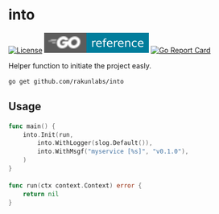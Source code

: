 # into

[![License](https://img.shields.io/github/license/rakunlabs/into?color=red&style=flat-square)](https://raw.githubusercontent.com/rakunlabs/into/main/LICENSE)
[![Go PKG](https://raw.githubusercontent.com/rakunlabs/.github/main/assets/badges/gopkg.svg)](https://pkg.go.dev/github.com/rakunlabs/into)
[![Go Report Card](https://goreportcard.com/badge/github.com/rakunlabs/into?style=flat-square)](https://goreportcard.com/report/github.com/rakunlabs/into)

Helper function to initiate the project easly.

```sh
go get github.com/rakunlabs/into
```

## Usage

```go
func main() {
	into.Init(run,
		into.WithLogger(slog.Default()),
		into.WithMsgf("myservice [%s]", "v0.1.0"),
	)
}

func run(ctx context.Context) error {
	return nil
}
```
